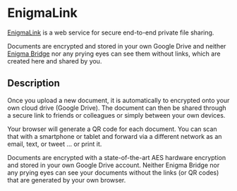 # EnigmaLink

[EnigmaLink] is a web service for secure end-to-end private file sharing.

Documents are encrypted and stored in your own Google Drive and neither 
[Enigma Bridge] nor any prying eyes can see them without links, which are created here and shared by you.

## Description

Once you upload a new document, it is automatically to encrypted onto your own cloud 
drive (Google Drive). The document can then be shared through a secure link to 
friends or colleagues or simply between your own devices.

Your browser will generate a QR code for each document. You can scan that with 
a smartphone or tablet and forward via a different network as an email, text, or tweet … or print it. 

Documents are encrypted with a state-of-the-art AES hardware encryption and 
stored in your own Google Drive account. Neither Enigma Bridge nor any prying 
eyes can see your documents without the links (or QR codes) that are generated by your own browser.

[EnigmaLink]: https://enigmalink.io
[Enigma Bridge]: https://www.enigmabridge.com

